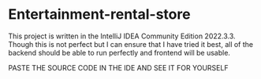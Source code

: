 # Entertainment-rental-store

This project is written in the IntelliJ IDEA Community Edition 2022.3.3. Though this is not perfect but I can ensure that I have tried it best, 
all of the backend should be able to run perfectly and frontend will be usable.

PASTE THE SOURCE CODE IN THE IDE AND SEE IT FOR YOURSELF
